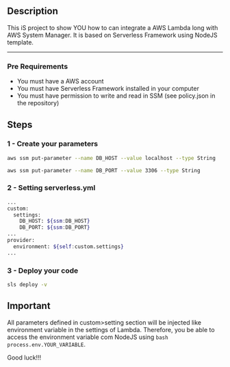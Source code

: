 ## Description
This iS project to show YOU how to can integrate a AWS Lambda long with AWS System Manager. It is based on Serverless Framework using NodeJS template.

---

### Pre Requirements
- You must have a AWS account
- You must have Serverless Framework installed in your computer
- You must have permission to write and read in SSM (see policy.json in the repository)


## Steps
### 1 - Create your parameters
```bash
aws ssm put-parameter --name DB_HOST --value localhost --type String
```
```bash
aws ssm put-parameter --name DB_PORT --value 3306 --type String
```

### 2 - Setting serverless.yml
```bash
...
custom:
  settings:
    DB_HOST: ${ssm:DB_HOST}
    DB_PORT: ${ssm:DB_PORT}
...    
provider:
  environment: ${self:custom.settings}
...
```  
### 3 - Deploy your code
```bash
sls deploy -v
```

## Important
All parameters defined in custom>setting section will be injected like environment variable in the settings of Lambda. Therefore, you be able to access the environment variable com NodeJS using ```bash process.env.YOUR_VARIABLE```.

Good luck!!!
